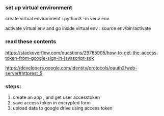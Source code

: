 ### set up virtual environment

create virtual environment : python3 -m venv env

activate virtual env and go inside virtual env : source env/bin/activate




### read these contents
https://stackoverflow.com/questions/29765905/how-to-get-the-access-token-from-google-sign-in-javascript-sdk


https://developers.google.com/identity/protocols/oauth2/web-server#httprest_5



### steps:

1. create an app , and get user accesstoken 
2. save access token in encrypted form
3. upload data to google drive using access token
